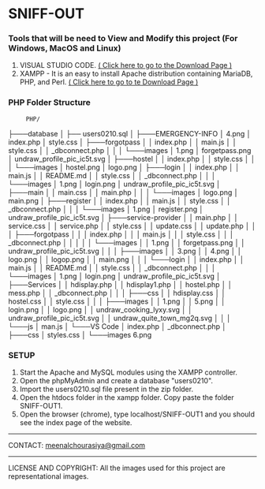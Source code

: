 # SNIFF-OUT


### Tools that will be need to View and Modify this project (For Windows, MacOS and Linux)

1. VISUAL STUDIO CODE. [( Click here to go to the Download Page )](https://code.visualstudio.com/)
2. XAMPP - It is an easy to install Apache distribution containing MariaDB, PHP, and Perl. [( Click here to go to te Download Page )](https://www.apachefriends.org/download.html)



### PHP Folder Structure
         PHP/	
├───database
│       ├── users0210.sql
│
├───EMERGENCY-INFO
│       4.png
│       index.php
│       style.css
│
├───forgotpass
│   │   index.php
│   │   main.js
│   │   style.css
│   │   _dbconnect.php
│   │
│   └───images
│           1.png
│           forgetpass.png
│           undraw_profile_pic_ic5t.svg
│
├───hostel
│   │   index.php
│   │   style.css
│   │
│   └───images
│           hostel.png
│           logo.png
│
├───login
│   │   index.php
│   │   main.js
│   │   README.md
│   │   style.css
│   │   _dbconnect.php
│   │
│   └───images
│           1.png
│           login.png
│           undraw_profile_pic_ic5t.svg
│
├───main
│   │   main.css
│   │   main.php
│   │
│   └───images
│           logo.png
│           main.png
│
├───register
│   │   index.php
│   │   main.js
│   │   style.css
│   │   _dbconnect.php
│   │
│   └───images
│           1.png
│           register.png
│           undraw_profile_pic_ic5t.svg
│
├───service-provider
│   │   main.php
│   │   service.css
│   │   service.php
│   │   style.css
│   │   update.css
│   │   update.php
│   │
│   ├───forgotpass
│   │   │   index.php
│   │   │   main.js
│   │   │   style.css
│   │   │   _dbconnect.php
│   │   │
│   │   └───images
│   │           1.png
│   │           forgetpass.png
│   │           undraw_profile_pic_ic5t.svg
│   │
│   ├───images
│   │       3.png
│   │       4.png
│   │       logo.png
│   │       logop.png
│   │       main.png
│   │
│   └───login
│       │   index.php
│       │   main.js
│       │   README.md
│       │   style.css
│       │   _dbconnect.php
│       │
│       └───images
│               1.png
│               login.png
│               undraw_profile_pic_ic5t.svg
│
├───Services
│   │   hdisplay.php
│   │   hdisplay1.php
│   │   hostel.php
│   │   mess.php
│   │   _dbconnect.php
│   │
│   ├───css
│   │       hdisplay.css
│   │       hostel.css
│   │       style.css
│   │
│   ├───images
│   │       1.png
│   │       5.png
│   │       login.png
│   │       logo.png
│   │       undraw_cooking_lyxy.svg
│   │       undraw_profile_pic_ic5t.svg
│   │       undraw_quite_town_mg2q.svg
│   │
│   └───js
│           man.js
│
└───VS Code
    │   index.php
    │   _dbconnect.php
    │
    ├───css
    │       styles.css
    │
    └───images
            6.png

### SETUP			
1. Start the Apache and MySQL modules using the XAMPP controller.
2. Open the phpMyAdmin and create a database "users0210". 
3. Import the users0210.sql file present in the zip folder.
4. Open the htdocs folder in the xampp folder. Copy paste the folder SNIFF-OUT1.
5. Open the browser (chrome), type localhost/SNIFF-OUT1 and you should see the index page of the website.

*******************************************************************************************************************************************
CONTACT: meenalchourasiya@gmail.com


*******************************************************************************************************************************************
LICENSE AND COPYRIGHT: All the images used for this project are representational images.

